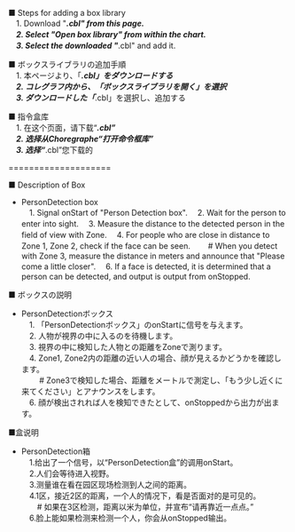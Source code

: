 ■ Steps for adding a box library  
　1. Download "***.cbl" from this page.  
　2. Select "Open box library" from within the chart.  
　3. Select the downloaded "***.cbl" and add it.  
  
■ ボックスライブラリの追加手順  
　1. 本ページより、「***.cbl」をダウンロードする  
　2. コレグラフ内から、「ボックスライブラリを開く」を選択  
　3. ダウンロードした「***.cbl」を選択し、追加する  
  
■ 指令盒库  
　1. 在这个页面，请下载“***.cbl”  
　2. 选择从Choregraphe“打开命令框库”  
　3. 选择“***.cbl”您下载的  
  
====================  
  
■ Description of Box  
* PersonDetection box  
　1. Signal onStart of "Person Detection box". 
　2. Wait for the person to enter into sight. 
　3. Measure the distance to the detected person in the field of view with Zone. 
　4. For people who are close in distance to Zone 1, Zone 2, check if the face can be seen. 
　　# When you detect with Zone 3, measure the distance in meters and announce that "Please come a little closer". 
　6. If a face is detected, it is determined that a person can be detected, and output is output from onStopped. 
  
■ ボックスの説明  
* PersonDetectionボックス  
　1. 「PersonDetectionボックス」のonStartに信号を与えます。  
　2. 人物が視界の中に入るのを待機します。  
　3. 視界の中に検知した人物との距離をZoneで測ります。  
　4. Zone1, Zone2内の距離の近い人の場合、顔が見えるかどうかを確認します。  
　　 # Zone3で検知した場合、距離をメートルで測定し、「もう少し近くに来てください」とアナウンスをします。  
　6. 顔が検出されれば人を検知できたとして、onStoppedから出力が出ます。  
  
■盒说明  
* PersonDetection箱  
　1.给出了一个信号，以“PersonDetection盒”的调用onStart。  
　2.人们会等待进入视野。  
　3.测量谁在看在园区现场检测到人之间的距离。  
　4.1区，接近2区的距离，一个人的情况下，看是否面对的是可见的。  
　　# 如果在3区检测，距离以米为单位，并宣布“请再靠近一点点。”  
　6.脸上能如果检测来检测一个人，你会从onStopped输出。  
